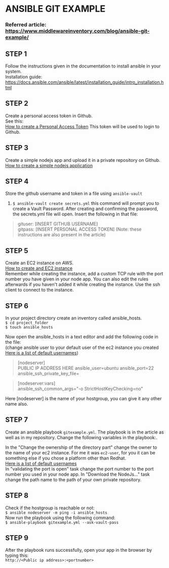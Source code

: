 # ANSIBLE GIT EXAMPLE

### Referred article: https://www.middlewareinventory.com/blog/ansible-git-example/

## STEP 1
Follow the instructions given in the documentation to install ansible in your system.  
Installation guide:
https://docs.ansible.com/ansible/latest/installation_guide/intro_installation.html

## STEP 2
Create a personal access token in Github.   
See this:  
[How to create a Personal Access Token](https://docs.github.com/en/authentication/keeping-your-account-and-data-secure/creating-a-personal-access-token)
This token will be used to login to Github.

## STEP 3
Create a simple nodejs app and upload it in a private repository on Github.  
[How to create a simple nodejs application](https://expressjs.com/en/starter/hello-world.html)

## STEP 4
Store the github username and token in a file using `ansible-vault`
1. `$ ansible-vault create secrets.yml` this command will prompt you to create a Vault Password. After creating and confirming the password, the secrets.yml file will open.
Insert the following in that file:
> gituser: [INSERT GITHUB USERNAME]  
> gitpass: [INSERT PERSONAL ACCESS TOKEN]
(Note: these instructions are also present in the article)

## STEP 5  
Create an EC2 instance on AWS.   
[How to create and EC2 instance](https://docs.aws.amazon.com/efs/latest/ug/gs-step-one-create-ec2-resources.html) <br>
Remember while creating the instance, add a custom TCP rule with the port number you have given in your node app. You can also edit the rules afterwards if you haven't added it while creating the instance.
Use the ssh client to connect to the instance.

## STEP 6
In your project directory create an inventory called ansible_hosts.  
`$ cd project_folder` <br>
`$ touch ansible_hosts` <br>

Now open the ansible_hosts in a text editor and add the following code in the file:  
(change ansible user to your default user of the ec2 instance you created [Here is a list of default usernames](https://docs.aws.amazon.com/AWSEC2/latest/UserGuide/connection-prereqs.html))
> [nodeserver] <br>
> PUBLIC IP ADDRESS HERE ansible_user=ubuntu ansible_port=22 ansible_ssh_private_key_file=<GIVE Path to private key file here>

> [nodeserver:vars]<br>
> ansible_ssh_common_args="-o StrictHostKeyChecking=no"

Here [nodeserver] is the name of your hostgroup, you can give it any other name also.

## STEP 7
Create an ansible playbook `gitexample.yml`. The playbook is in the article as well as in my repository.
Change the following variables in the playbook:.
  
In the "Change the ownership of the directory part" change the owner to the name of your ec2 instance. For me it was `ec2-user`, for you it can be something else if you chose a platform other than Redhat.<br> 
[Here is a list of default usernames](https://docs.aws.amazon.com/AWSEC2/latest/UserGuide/connection-prereqs.html)<br>
In "validating the port is open" task change the port number to the port number you used in your node app.
In "Download the NodeJs..." task change the path name to the path of your own private repository.

## STEP 8
Check if the hostgroup is reachable or not: <br>
 `$ ansible nodeserver -m ping -i ansible_hosts` <br>
Now run the playbook using the following command: <br>
 `$ ansible-playbook gitexample.yml --ask-vault-pass` <br>

## STEP 9
After the playbook runs successfully, open your app in the browser by typing this:  
  `http://<Public ip address>:<portnumber>` <br>

  
